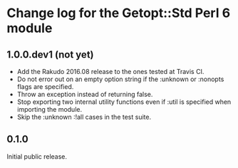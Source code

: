 Change log for the Getopt::Std Perl 6 module
============================================

1.0.0.dev1 (not yet)
--------------------

- Add the Rakudo 2016.08 release to the ones tested at Travis CI.
- Do not error out on an empty option string if the :unknown or
  :nonopts flags are specified.
- Throw an exception instead of returning false.
- Stop exporting two internal utility functions even if :util is
  specified when importing the module.
- Skip the :unknown :!all cases in the test suite.

0.1.0
-----

Initial public release.
